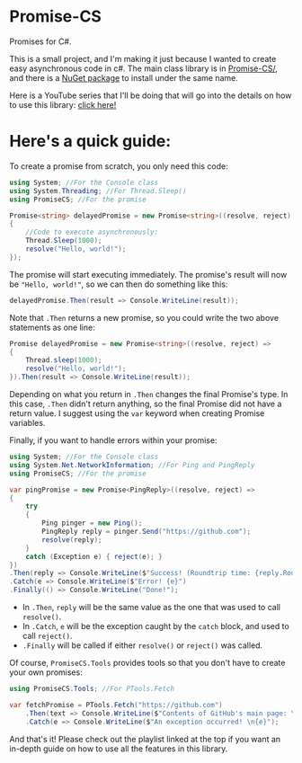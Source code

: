 # Promise-CS
Promises for C#.

This is a small project, and I'm making it just because I wanted to create easy asynchronous code in c#.
The main class library is in [Promise-CS/](Promise-CS), and there is a [NuGet package](https://www.nuget.org/packages/Promise-CS/) to install under the same name.

Here is a YouTube series that I'll be doing that will go into the details on how to use this library: [click here!](https://www.youtube.com/playlist?list=PL_rR6KDNtaPIt6-pOY4wu-VNAImpJs8wr)

# Here's a quick guide:

To create a promise from scratch, you only need this code:

```c#
using System; //For the Console class
using System.Threading; //For Thread.Sleep()
using PromiseCS; //For the promise
```

```c#
Promise<string> delayedPromise = new Promise<string>((resolve, reject) => 
{
    //Code to execute asynchronously:
    Thread.Sleep(1000);
    resolve("Hello, world!");
});
```

The promise will start executing immediately. The promise's result will now be `"Hello, world!"`, so we can then do something like this:

```c#
delayedPromise.Then(result => Console.WriteLine(result));
```

Note that `.Then` returns a new promise, so you could write the two above statements as one line:

```c#
Promise delayedPromise = new Promise<string>((resolve, reject) => 
{
    Thread.sleep(1000);
    resolve("Hello, world!");
}).Then(result => Console.WriteLine(result));
```

Depending on what you return in `.Then` changes the final Promise's type. In this case, `.Then` didn't return anything, so the final Promise
did not have a return value. I suggest using the `var` keyword when creating Promise variables.


Finally, if you want to handle errors within your promise:

```c#
using System; //For the Console class
using System.Net.NetworkInformation; //For Ping and PingReply
using PromiseCS; //For the promise

var pingPromise = new Promise<PingReply>((resolve, reject) => 
{
    try
    {
        Ping pinger = new Ping();
        PingReply reply = pinger.Send("https://github.com");
        resolve(reply);
    }
    catch (Exception e) { reject(e); }
})
.Then(reply => Console.WriteLine($"Success! (Roundtrip time: {reply.RoundtripTime} ms)")
.Catch(e => Console.WriteLine($"Error! {e}")
.Finally(() => Console.WriteLine("Done!");
```

- In `.Then`, `reply` will be the same value as the one that was used to call `resolve()`.
- In `.Catch`, `e` will be the exception caught by the `catch` block, and used to call `reject()`.
- `.Finally` will be called if either `resolve()` or `reject()` was called.

Of course, `PromiseCS.Tools` provides tools so that you don't have to create your own promises:

```c#
using PromiseCS.Tools; //For PTools.Fetch

var fetchPromise = PTools.Fetch("https://github.com")
    .Then(text => Console.WriteLine($"Contents of GitHub's main page: \n{text}")
    .Catch(e => Console.WriteLine($"An exception occurred! \n{e}");
```

And that's it! Please check out the playlist linked at the top if you want an in-depth guide on how to use all the features in this library.
